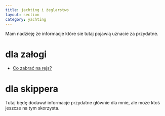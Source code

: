 ```yaml
---
title: jachting i żeglarstwo 
layout: section
category: yachting
---
```


Mam nadzieję że informacje które sie tutaj pojawią uznacie za przydatne.

dla załogi
===========
* [Co zabrać na rejs?](/co-zabrac)

dla skippera
=============
Tutaj będę dodawał informacje przydatne głównie dla mnie, ale może ktoś jeszcze na tym skorzysta.  
